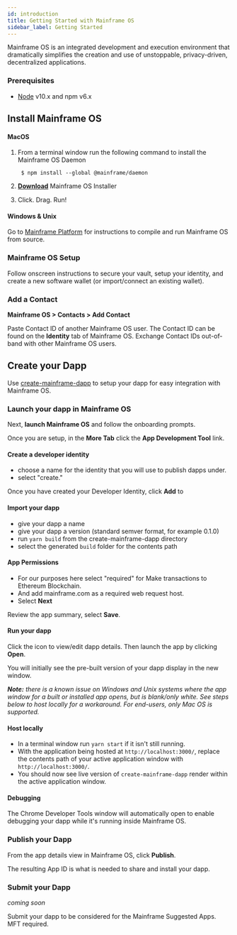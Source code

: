 ```yaml
---
id: introduction
title: Getting Started with Mainframe OS
sidebar_label: Getting Started
---
```


Mainframe OS is an integrated development and execution environment that dramatically simplifies the creation and use of unstoppable, privacy-driven, decentralized applications.

### Prerequisites
- [Node](https://nodejs.org/en/) v10.x and npm v6.x

## Install Mainframe OS

#### MacOS
1. From a terminal window run the following command to install the Mainframe OS Daemon

        $ npm install --global @mainframe/daemon
2. **[Download](https://s3.us-east-2.amazonaws.com/mainframe-os-releases/v0.2/MainframeOS.dmg)** Mainframe OS Installer
3. Click. Drag. Run!


#### Windows & Unix

Go to [Mainframe Platform](platform.md) for instructions to compile and run Mainframe OS from source.

### Mainframe OS Setup
Follow onscreen instructions to secure your vault, setup your identity, and create a new software wallet (or import/connect an existing wallet).

### Add a Contact

**Mainframe OS > Contacts > Add Contact**

Paste Contact ID of another Mainframe OS user. The Contact ID can be found on the **Identity** tab of Mainframe OS.
Exchange Contact IDs out-of-band with other Mainframe OS users.


## Create your Dapp
Use [create-mainframe-dapp](create-mainframe-dapp.md) to setup your dapp for easy integration with Mainframe OS.

### Launch your dapp in Mainframe OS

Next, __launch Mainframe OS__ and follow the onboarding prompts.

Once you are setup, in the **More Tab** click the **App Development Tool** link.

#### Create a developer identity
 * choose a name for the identity that you will use to publish dapps under.
 * select "create."

Once you have created your Developer Identity, click **Add** to

#### Import your dapp

 * give your dapp a name
 * give your dapp a version (standard semver format, for example 0.1.0)
 * run `yarn build` from the create-mainframe-dapp directory
 * select the generated `build` folder for the contents path


#### App Permissions
 * For our purposes here select "required" for Make transactions to Ethereum Blockchain.
 * And add mainframe.com as a required web request host.
 * Select **Next**

Review the app summary, select **Save**.

#### Run your dapp
Click the icon to view/edit dapp details. Then launch the app by clicking **Open**.

You will initially see the pre-built version of your dapp display in the new window.

***Note:** there is a known issue on Windows and Unix systems where the app window for a built or installed app opens, but is blank/only white. See steps below to host locally for a workaround. For end-users, only Mac OS is supported.*

#### Host locally
 * In a terminal window run `yarn start` if it isn't still running.
 * With the application being hosted at `http://localhost:3000/`, replace the contents path of your active application window with `http://localhost:3000/`.
 * You should now see live version of `create-mainframe-dapp` render within the active application window.

#### Debugging
The Chrome Developer Tools window will automatically open to enable debugging your dapp while it's running inside Mainframe OS.

### Publish your Dapp
From the app details view in Mainframe OS, click **Publish**.

The resulting App ID is what is needed to share and install your dapp.

### Submit your Dapp
*coming soon*

Submit your dapp to be considered for the Mainframe Suggested Apps. MFT required.

